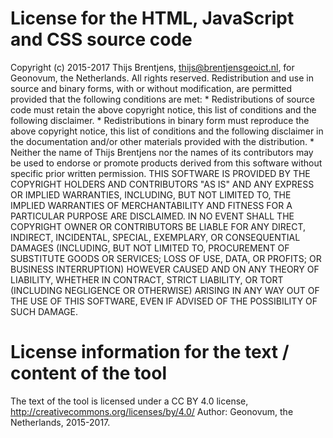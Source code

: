 # License for the HTML, JavaScript and CSS source code

Copyright (c) 2015-2017 Thijs Brentjens, thijs@brentjensgeoict.nl, for Geonovum, the Netherlands.
All rights reserved.
Redistribution and use in source and binary forms, with or without
modification, are permitted provided that the following conditions are met:
    * Redistributions of source code must retain the above copyright
      notice, this list of conditions and the following disclaimer.
    * Redistributions in binary form must reproduce the above copyright
      notice, this list of conditions and the following disclaimer in the
      documentation and/or other materials provided with the distribution.
    * Neither the name of Thijs Brentjens nor the names of
      its contributors may be used to endorse or promote products derived
      from this software without specific prior written permission.
THIS SOFTWARE IS PROVIDED BY THE COPYRIGHT HOLDERS AND CONTRIBUTORS "AS IS"
AND ANY EXPRESS OR IMPLIED WARRANTIES, INCLUDING, BUT NOT LIMITED TO, THE
IMPLIED WARRANTIES OF MERCHANTABILITY AND FITNESS FOR A PARTICULAR PURPOSE
ARE DISCLAIMED. IN NO EVENT SHALL THE COPYRIGHT OWNER OR CONTRIBUTORS BE
LIABLE FOR ANY DIRECT, INDIRECT, INCIDENTAL, SPECIAL, EXEMPLARY, OR
CONSEQUENTIAL DAMAGES (INCLUDING, BUT NOT LIMITED TO, PROCUREMENT OF
SUBSTITUTE GOODS OR SERVICES; LOSS OF USE, DATA, OR PROFITS; OR BUSINESS
INTERRUPTION) HOWEVER CAUSED AND ON ANY THEORY OF LIABILITY, WHETHER IN
CONTRACT, STRICT LIABILITY, OR TORT (INCLUDING NEGLIGENCE OR OTHERWISE)
ARISING IN ANY WAY OUT OF THE USE OF THIS SOFTWARE, EVEN IF ADVISED OF THE
POSSIBILITY OF SUCH DAMAGE.


# License information for the text / content of the tool
The text of the tool is licensed under a CC BY 4.0 license, http://creativecommons.org/licenses/by/4.0/
Author: Geonovum, the Netherlands, 2015-2017.
